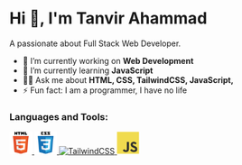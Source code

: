 
# Hi 👋, I'm Tanvir Ahammad
A passionate about Full Stack Web Developer.

- 🔭 I’m currently working on **Web Development**
- 🌱 I’m currently learning **JavaScript**
- 👨‍💻 Ask me about **HTML, CSS, TailwindCSS, JavaScript,**
- ⚡ Fun fact: I am a programmer, I have no life

### Languages and Tools:
<p align="left"> 
  <a href="https://www.w3.org/html/" target="_blank"> <img src="https://raw.githubusercontent.com/devicons/devicon/master/icons/html5/html5-original-wordmark.svg" alt="html5" width="40" height="40"/> </a>
  <a href="https://www.w3schools.com/css/" target="_blank"> <img src="https://raw.githubusercontent.com/devicons/devicon/master/icons/css3/css3-original-wordmark.svg" alt="css3" width="40" height="40"/> </a> 
  <a href="https://tailwindcss.com/" target="_blank"> <img src="[https://raw.githubusercontent.com/devicons/devicon/master/icons/css3/css3-original-wordmark.svg](https://www.google.com/imgres? 
  q=tailwindcss%20images&imgurl=https%3A%2F%2Flookaside.fbsbx.com%2Flookaside%2Fcrawler%2Fmedia%2F%3Fmedia_id%3D100057231108477&imgrefurl=https%3A%2F%2Fwww.facebook.com%2Ftailwindcss%2F&docid=lklWkHFJWSrpuM&tbnid=7pvNKOSNc-e12M&vet=12ahUKEwjp4duH-7CIAxXl1zgGHdopHpEQM3oECFQQAA..i&w=934&h=921&hcb=2&ved=2ahUKEwjp4duH-7CIAxXl1zgGHdopHpEQM3oECFQQAA)" alt="TailwindCSS" width="40" height="40"/> </a> 
  <a href="https://developer.mozilla.org/en-US/docs/Web/JavaScript" target="_blank"> <img src="https://raw.githubusercontent.com/devicons/devicon/master/icons/javascript/javascript-original.svg" alt="javascript" width="40" height="40"/> </a> 
</p>
 
